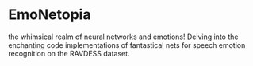# EmoNetopia
the whimsical realm of neural networks and emotions! Delving into the enchanting code implementations of fantastical nets for speech emotion recognition on the RAVDESS dataset.
